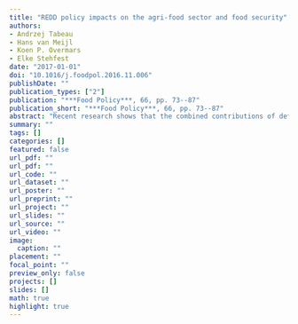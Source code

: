 ```yaml
---
title: "REDD policy impacts on the agri-food sector and food security"
authors: 
- Andrzej Tabeau
- Hans van Meijl
- Koen P. Overmars
- Elke Stehfest
date: "2017-01-01"
doi: "10.1016/j.foodpol.2016.11.006"
publishDate: ""
publication_types: ["2"]
publication: "***Food Policy***, 66, pp. 73--87"
publication_short: "***Food Policy***, 66, pp. 73--87"
abstract: "Recent research shows that the combined contributions of deforestation, forest degradation and peat land emissions account for about 15 of greenhouse gas emissions. The REDD policy which preserves forests and values standing forests, enables substantial emission reductions. Since agricultural production and area expansion is a primary driver of tropical deforestation, REDD policies might limit the expansion possibilities of agricultural land use and therefore influence competitiveness of the agricultural sector, agricultural prices, trade patterns, agricultural production and therefore food security in the world. This paper studies the impact of REDD policies on the agri-food sector and food security with a global CGE model called MAGNET using a scenario approach. It focuses on the restrictions on agricultural land expansion within the REDD policy package. Simulation results show that REDD policies start to affect the agri-food sector in some lower developed countries if more than 15 of potentially available agricultural areas are protected from deforestation. A stringent REDD policy that protects 90 of land reserves that could potentially be used for agriculture production results in a global real agricultural price increase of almost 7.6, and a worldwide agricultural production decrease of 1.7. Regional differences are large, with real agricultural price changes ranging from 4 in North America to about 24 in Sub-Saharan Africa and South-East Asia. Food access rapidly deteriorates for low-income population in these regions in the case of high forest protection levels. Compensatory payments are necessary from a food security point of view if the level of forest protection increases. Our results indicate that from a food security perspective REDD policy should stop short of trying to protect more than 40 of global carbon if the compensation mechanism is not effectively implemented within REDD."
summary: ""
tags: []
categories: []
featured: false
url_pdf: ""
url_pdf: ""
url_code: ""
url_dataset: ""
url_poster: ""
url_preprint: ""
url_project: ""
url_slides: ""
url_source: ""
url_video: ""
image: 
  caption: ""
placement: ""
focal_point: ""
preview_only: false
projects: []
slides: []
math: true
highlight: true
---
```

